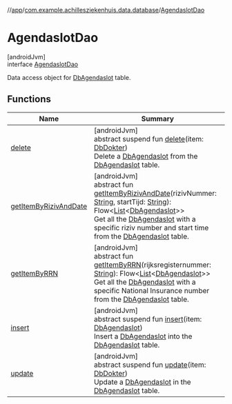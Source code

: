 //[app](../../../index.md)/[com.example.achillesziekenhuis.data.database](../index.md)/[AgendaslotDao](index.md)

# AgendaslotDao

[androidJvm]\
interface [AgendaslotDao](index.md)

Data access object for [DbAgendaslot](../-db-agendaslot/index.md) table.

## Functions

| Name | Summary |
|---|---|
| [delete](delete.md) | [androidJvm]<br>abstract suspend fun [delete](delete.md)(item: [DbDokter](../-db-dokter/index.md))<br>Delete a [DbAgendaslot](../-db-agendaslot/index.md) from the [DbAgendaslot](../-db-agendaslot/index.md) table. |
| [getItemByRizivAndDate](get-item-by-riziv-and-date.md) | [androidJvm]<br>abstract fun [getItemByRizivAndDate](get-item-by-riziv-and-date.md)(rizivNummer: [String](https://kotlinlang.org/api/latest/jvm/stdlib/kotlin/-string/index.html), startTijd: [String](https://kotlinlang.org/api/latest/jvm/stdlib/kotlin/-string/index.html)): Flow&lt;[List](https://kotlinlang.org/api/latest/jvm/stdlib/kotlin.collections/-list/index.html)&lt;[DbAgendaslot](../-db-agendaslot/index.md)&gt;&gt;<br>Get all the [DbAgendaslot](../-db-agendaslot/index.md) with a specific riziv number and start time from the [DbAgendaslot](../-db-agendaslot/index.md) table. |
| [getItemByRRN](get-item-by-r-r-n.md) | [androidJvm]<br>abstract fun [getItemByRRN](get-item-by-r-r-n.md)(rijksregisternummer: [String](https://kotlinlang.org/api/latest/jvm/stdlib/kotlin/-string/index.html)): Flow&lt;[List](https://kotlinlang.org/api/latest/jvm/stdlib/kotlin.collections/-list/index.html)&lt;[DbAgendaslot](../-db-agendaslot/index.md)&gt;&gt;<br>Get all the [DbAgendaslot](../-db-agendaslot/index.md) with a specific National Insurance number from the [DbAgendaslot](../-db-agendaslot/index.md) table. |
| [insert](insert.md) | [androidJvm]<br>abstract suspend fun [insert](insert.md)(item: [DbAgendaslot](../-db-agendaslot/index.md))<br>Insert a [DbAgendaslot](../-db-agendaslot/index.md) into the [DbAgendaslot](../-db-agendaslot/index.md) table. |
| [update](update.md) | [androidJvm]<br>abstract suspend fun [update](update.md)(item: [DbDokter](../-db-dokter/index.md))<br>Update a [DbAgendaslot](../-db-agendaslot/index.md) in the [DbAgendaslot](../-db-agendaslot/index.md) table. |
